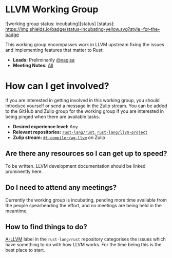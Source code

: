 # LLVM Working Group

![working group status: incubating][status]
[status]: https://img.shields.io/badge/status-incubating-yellow.svg?style=for-the-badge

This working group encompasses work in LLVM upstream fixing the issues and implementing features
that matter to Rust:

- **Leads:** Preliminarily [@nagisa][nagisa]
- **Meeting Notes:** [All](NOTES.md)

[nagisa]: https://github.com/nagisa

# How can I get involved?
If you are interested in getting involved in this working group, you should introduce yourself or
send a message in the Zulip stream. You can be added to the GitHub and Zulip group for the working
group if you are interested in being pinged when there are available tasks.

- **Desired experience level:** Any
- **Relevant repositories:** [`rust-lang/rust`][repo], [`rust-lang/llvm-project`][llvm-downstream]
- **Zulip stream:** [`#t-compiler/wg-llvm`][zulip] on Zulip

[repo]: https://github.com/rust-lang/rust
[llvm-downstream]: https://github.com/rust-lang/llvm-project
[zulip]: https://rust-lang.zulipchat.com/#narrow/stream/187780-t-compiler.2Fwg-llvm

## Are there any resources so I can get up to speed?

To be written. LLVM development documentation should be linked prominently here.

## Do I need to attend any meetings?

Currently the working group is incubating, pending more time available from the people spearheading
the effort, and no meetings are being held in the meantime.

## How to find things to do?

[A-LLVM][a-llvm] label in the `rust-lang/rust` repository categorises the issues which have
something to do with how LLVM works. For the time being this is the best place to start.

[a-llvm]: https://github.com/rust-lang/rust/issues?q=is%3Aopen+is%3Aissue+label%3AA-LLVM
